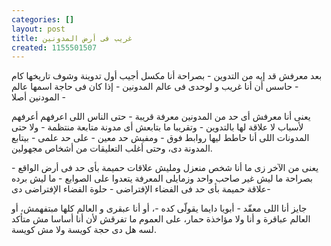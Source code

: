 ```yaml
---
categories: []
layout: post
title: غريب فى أرض المدونين
created: 1155501507
---
```

بعد معرفش قد إيه من التدوين - بصراحة أنا مكسل أجيب أول تدوينة وشوف تاريخها كام - حاسس أن أنا غريب و لوحدى فى عالم المدونين - إذا كان فى حاجة اسمها عالم المودنين أصلا -

يعنى أنا معرفش أى حد من المدونين معرفة قريبة - حتى الناس اللى اعرفهم أعرفهم لأسباب لا علاقة لها بالتدوين - وتقريبا ما بتابعش أى مدونة متابعة منتظمة - ولا حتى المدونات اللى أنا حاطط ليها روابط فوق - ومفيش حد معين - على حد علمى - بيتابع المدونة دى، وحتى أغلب التعليقات من أشخاص مجهولين.

يعنى من الآخر زى ما أنا شخص منعزل ومليش علاقات حميمة بأى حد فى أرض الواقع - بصراحة ما ليش غير صاحب واحد وزمايلى المعرفة يتعدوا على الصوابع - ما ليش برده علاقة حميمة بأى حد فى الفضاء الإفتراضى - حلوة الفضاء الإفتراضى دى-

جايز أنا اللى معقّد - أبويا دايما يقولّى كده -، أو أنا عبقرى و العالم كلها مبتفهمش، أو العالم عباقرة و أنا ولا مؤاخذة حمار، على العموم ما تفرقش لأن أنا أساسا مش متأكد لسه هل دى حجة كويسة ولا مش كويسة.
